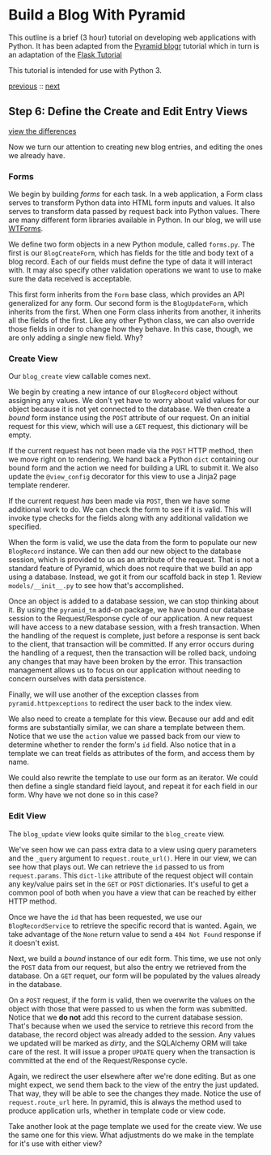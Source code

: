 # Build a Blog With Pyramid

This outline is a brief (3 hour) tutorial on developing web applications with Python.
It has been adapted from the
[Pyramid blogr](http://pyramid-blogr.readthedocs.org/en/latest/)
tutorial which in turn is an adaptation of the
[Flask Tutorial](http://flask.pocoo.org/docs/tutorial/)

This tutorial is intended for use with Python 3.

[previous](https://github.com/cewing/pyramid-blogr-cf/tree/tutorial-step-05) ::
[next](https://github.com/cewing/pyramid-blogr-cf/tree/tutorial-step-07)

## Step 6: Define the Create and Edit Entry Views

[view the differences](https://github.com/cewing/pyramid-blogr-cf/compare/f4dadf99...54982330)

Now we turn our attention to creating new blog entries, and editing the ones we already have.

### Forms

We begin by building *forms* for each task.
In a web application, a Form class serves to transform Python data into HTML form inputs and values.
It also serves to transform data passed by request back into Python values.
There are many different form libraries available in Python.
In our blog, we will use [WTForms](https://wtforms.readthedocs.io/en/latest/).

We define two form objects in a new Python module, called `forms.py`.
The first is our `BlogCreateForm`, which has fields for the title and body text of a blog record.
Each of our fields must define the type of data it will interact with.
It may also specify other validation operations we want to use to make sure the data received is acceptable.

This first form inherits from the `Form` base class, which provides an API generalized for any form.
Our second form is the `BlogUpdateForm`, which inherits from the first.
When one Form class inherits from another, it inherits all the fields of the first.
Like any other Python class, we can also override those fields in order to change how they behave.
In this case, though, we are only adding a single new field.
Why?

### Create View

Our `blog_create` view callable comes next.

We begin by creating a new intance of our `BlogRecord` object without assigning any values.
We don't yet have to worry about valid values for our object because it is not yet connected to the database.
We then create a *bound* form instance using the `POST` attribute of our request.
On an initial request for this view, which will use a `GET` request, this dictionary will be empty.

If the current request has not been made via the `POST` HTTP method, then we move right on to rendering.
We hand back a Python `dict` containing our bound form and the action we need for building a URL to submit it.
We also update the `@view_config` decorator for this view to use a Jinja2 page template renderer.

If the current request *has* been made via `POST`, then we have some additional work to do.
We can check the form to see if it is valid.
This will invoke type checks for the fields along with any additional validation we specified.

When the form is valid, we use the data from the form to populate our new `BlogRecord` instance.
We can then add our new object to the database session, which is provided to us as an attribute of the request.
That is not a standard feature of Pyramid, which does not require that we build an app using a database.
Instead, we got it from our scaffold back in step 1.
Review `models/__init__.py` to see how that's accomplished.

Once an object is added to a database session, we can stop thinking about it.
By using the `pyramid_tm` add-on package, we have bound our database session to the Request/Response cycle of our application.
A new request will have access to a new database session, with a fresh transaction.
When the handling of the request is complete, just before a response is sent back to the client, that transaction will be committed.
If any error occurs during the handling of a request, then the transaction will be rolled back, undoing any changes that may have been broken by the error.
This transaction management allows us to focus on our application without needing to concern ourselves with data persistence.

Finally, we will use another of the exception classes from `pyramid.httpexceptions` to redirect the user back to the index view.

We also need to create a template for this view.
Because our add and edit forms are substantially similar, we can share a template between them.
Notice that we use the `action` value we passed back from our view to determine whether to render the form's `id` field.
Also notice that in a template we can treat fields as attributes of the form, and access them by name.

We could also rewrite the template to use our form as an iterator.
We could then define a single standard field layout, and repeat it for each field in our form.
Why have we not done so in this case?

### Edit View

The `blog_update` view looks quite similar to the `blog_create` view.

We've seen how we can pass extra data to a view using query parameters and the `_query` argument to `request.route_url()`.
Here in our view, we can see how that plays out.
We can retrieve the `id` passed to us from `request.params`.
This `dict-like` attribute of the request object will contain any key/value pairs set in the `GET` or `POST` dictionaries.
It's useful to get a common pool of both when you have a view that can be reached by either HTTP method.

Once we have the `id` that has been requested, we use our `BlogRecordService` to retrieve the specific record that is wanted.
Again, we take advantage of the `None` return value to send a `404 Not Found` response if it doesn't exist.

Next, we build a *bound* instance of our edit form.
This time, we use not only the `POST` data from our request, but also the entry we retrieved from the database.
On a `GET` requet, our form will be populated by the values already in the database.

On a `POST` request, if the form is valid, then we overwrite the values on the object with those that were passed to us when the form was submitted.
Notice that we **do not** add this record to the current database session.
That's because when we used the service to retrieve this record from the database, the record object was already added to the session.
Any values we updated will be marked as *dirty*,
and the SQLAlchemy ORM will take care of the rest.
It will issue a proper `UPDATE` query when the transaction is committed at the end of the Request/Response cycle.

Again, we redirect the user elsewhere after we're done editing.
But as one might expect, we send them back to the view of the entry the just updated.
That way, they will be able to see the changes they made.
Notice the use of `request.route_url` here.
In pyramid, this is always the method used to produce application urls, whether in template code or view code.

Take another look at the page template we used for the create view.
We use the same one for this view.
What adjustments do we make in the template for it's use with either view?